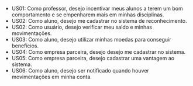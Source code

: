 * US01:  Como professor, desejo incentivar meus alunos a terem um bom comportamento e se empenharem mais em minhas disciplinas.
* US02:  Como aluno, desejo me cadastrar no sistema de reconhecimento.
* US02:  Como usuário, desejo verificar meu saldo e minhas movimentações. 
* US03:  Como aluno, desejo utilizar minhas moedas para conseguir benefícios.
* US04:  Como empresa parceira, desejo desejo me cadastrar no sistema.
* US05:  Como empresa parceira, desejo cadastrar uma vantagem ao sistema.
* US06:  Como aluno, desejo ser notificado quando houver movimentações em minha conta.
